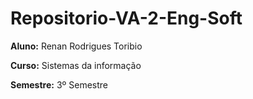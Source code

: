 # Repositorio-VA-2-Eng-Soft
**Aluno:** Renan Rodrigues Toribio                    

**Curso:** Sistemas da informação

**Semestre:** 3º Semestre
